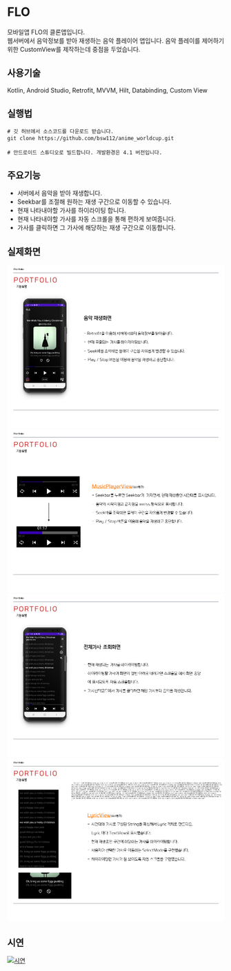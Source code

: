 # FLO
모바일앱 FLO의 클론앱입니다.</br>
웹서버에서 음악정보를 받아 재생하는 음악 플레이어 앱입니다.
음악 플레이를 제어하기위한 CustomView를 제작하는데 중점을 두었습니다.

## 사용기술
Kotlin, Android Studio, Retrofit, MVVM, Hilt, Databinding, Custom View

## 실행법
```
# 깃 허브에서 소스코드를 다운로드 받습니다.
git clone https://github.com/bsw112/anime_worldcup.git

# 안드로이드 스튜디오로 빌드합니다. 개발환경은 4.1 버전입니다.
```


## 주요기능
* 서버에서 음악을 받아 재생합니다.
* Seekbar를 조절해 원하는 재생 구간으로 이동할 수 있습니다.
* 현재 나타내야할 가사를 하이라이팅 합니다.
* 현재 나타내야할 가사를 자동 스크롤을 통해 편하게 보여줍니다.
* 가사를 클릭하면 그 가사에 해당하는 재생 구간으로 이동합니다.

## 실제화면
![alt](readme/슬라이드17.PNG)
![alt](readme/슬라이드18.PNG)
![alt](readme/슬라이드19.PNG)
![alt](readme/슬라이드20.PNG)

## 시연
[![시연](http://img.youtube.com/vi/Fcr1uXWEnM8/0.jpg)](https://www.youtube.com/watch?v=Fcr1uXWEnM8)
